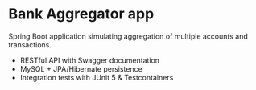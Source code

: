 # Bank Aggregator app
Spring Boot application simulating aggregation of multiple accounts and transactions.   
- RESTful API with Swagger documentation
- MySQL + JPA/Hibernate persistence
- Integration tests with JUnit 5 &amp; Testcontainers
